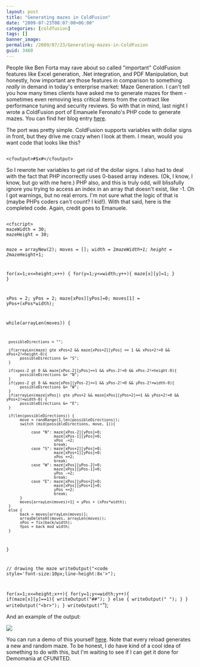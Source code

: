 ```yaml
---
layout: post
title: "Generating mazes in ColdFusion"
date: "2009-07-23T08:07:00+06:00"
categories: [coldfusion]
tags: []
banner_image: 
permalink: /2009/07/23/Generating-mazes-in-ColdFusion
guid: 3460
---
```


People like Ben Forta may rave about so called "important" ColdFusion features like Excel generation, .Net integration, and PDF Manipulation, but honestly, how important are those features in comparison to something <i>really</i> in demand in today's enterprise market: Maze Generation. I can't tell you how many times clients have asked me to generate mazes for them - sometimes even removing less critical items from the contract like performance tuning and security reviews. So with that in mind, last night I wrote a ColdFusion port of Emanuele Feronato's PHP code to generate mazes. You can find her blog entry <a href="http://www.emanueleferonato.com/2008/12/06/perfect-maze-generation-tile-based-version/">here</a>.
<!--more-->
The port was pretty simple. ColdFusion supports variables with dollar signs in front, but they drive me crazy when I look at them. I mean, would you want code that looks like this?

<code>
&lt;cfoutput&gt;#$x#&lt;/cfoutput&gt;
</code>

So I rewrote her variables to get rid of the dollar signs. I also had to deal with the fact that PHP incorrectly uses 0-based array indexes. (Ok, I know, I know, but go with me here.) PHP also, and this is truly odd, will blissfully ignore you trying to access an index in an array that doesn't exist, like -1. Oh I got warnings, but no real errors. I'm not sure what the logic of that is (maybe PHPs coders can't count? I kid!). With that said, here is the completed code. Again, credit goes to Emanuele. 

<code>
&lt;cfscript&gt;
mazeWidth = 30;
mazeHeight = 30;

maze = arrayNew(2);
moves = [];
width = 2*mazeWidth+1;
height = 2*mazeHeight+1;

for(x=1;x&lt;=height;x++) {
	for(y=1;y&lt;=width;y++){
		maze[x][y]=1;
	}
}

xPos = 2;
yPos = 2;
maze[xPos][yPos]=0;
moves[1] = yPos+(xPos*width);

while(arrayLen(moves)) {

     possibleDirections = "";

     if(arrayLen(maze) gte xPos+2 && maze[xPos+2][yPos] == 1 && xPos+2!=0 && xPos+2!=height-0){
          possibleDirections &= "S";
     }

     if(xpos-2 gt 0 && maze[xPos-2][yPos]==1 && xPos-2!=0 && xPos-2!=height-0){
          possibleDirections &= "N";
     }
     if(ypos-2 gt 0 && maze[xPos][yPos-2]==1 && yPos-2!=0 && yPos-2!=width-0){
          possibleDirections &= "W";
     }
     if(arrayLen(maze[xPos]) gte yPos+2 && maze[xPos][yPos+2]==1 && yPos+2!=0 && yPos+2!=width-0) {
          possibleDirections &= "E";
     }

     if(len(possibleDirections)) {
          move = randRange(1,len(possibleDirections));
          switch (mid(possibleDirections, move, 1)){

               case "N": maze[xPos-2][yPos]=0;
                         maze[xPos-1][yPos]=0;
                         xPos -=2;
                         break;
               case "S": maze[xPos+2][yPos]=0;
                         maze[xPos+1][yPos]=0;
                         xPos +=2;
                         break;
               case "W": maze[xPos][yPos-2]=0;
                         maze[xPos][yPos-1]=0;
                         yPos -=2;
                         break;
               case "E": maze[xPos][yPos+2]=0;
                         maze[xPos][yPos+1]=0;
                         yPos +=2;
                         break;        
          }
		  moves[arrayLen(moves)+1] = yPos + (xPos*width);
     }
     else {
          back = moves[arrayLen(moves)];
		  arrayDeleteAt(moves, arrayLen(moves));
		  xPos = fix(back/width);
		  Ypos = back mod width;
     }
	 
}

// drawing the maze
writeOutput("&lt;code style='font-size:10px;line-height:8x'&gt;");

for(x=1;x&lt;=height;x++){
     for(y=1;y&lt;=width;y++){
          if(maze[x][y]==1){
			writeOutput("##");
          }
          else {
		  	writeOutput(" ");
          }
     }
	 writeOutput("&lt;br&gt;");
}
writeOutput("</code>");
</cfscript>
</code>

And an example of the output:

<img src="https://static.raymondcamden.com/images/Picture 176.png" />

You can run a demo of this yourself <a href="http://www.coldfusionjedi.com/demos/maze.cfm">here</a>. Note that every reload generates a new and random maze. To be honest, I do have kind of a cool idea of something to do with this, but I'm waiting to see if I can get it done for Demomania at CFUNITED.